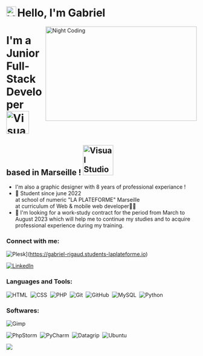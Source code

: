 # Hello, I'm Gabriel <img align="left" alt="Visual Studio Code" width="26px" src="https://camo.githubusercontent.com/e8e7b06ecf583bc040eb60e44eb5b8e0ecc5421320a92929ce21522dbc34c891/68747470733a2f2f6d656469612e67697068792e636f6d2f6d656469612f6876524a434c467a6361737252346961377a2f67697068792e676966" /> 

<img alt="Night Coding" width="400px" src="https://www.mygo.ge/uploads/blog/1584023795.jpg" align="right" height="250px" width="500px" />

# I'm a Junior Full-Stack Developer <img  alt="Visual Studio Code" width="60px"  src="https://media.giphy.com/media/WFZvB7VIXBgiz3oDXE/giphy.gif" />
## based in Marseille ! <img  alt="Visual Studio Code" width="80px"  src="https://media.giphy.com/media/X6hiFJjvTDAAw/giphy.gif" />



- I'm also a graphic designer with 8 years of professional experiance !
- 📖 Student since june 2022 <br> at school of numeric "LA PLATEFORME" Marseille
  <br> at curriculum  of Web & mobile web developer🧑‍💻
- 🔎 I'm looking for a work-study contract
      for the period from March to August 2023 which will help me to continue my studies and to acquire
      professional experience during my training.

### Connect with me:

![Plesk](https://img.shields.io/badge/plesk-143?style=for-the-badge&logo=plesk&logoColor=black&color=black&labelColor=white)](https://gabriel-rigaud.students-laplateforme.io)

[![LinkedIn](https://img.shields.io/twitter/url?color=blue&label=Follow%20%40Hayk_Gabrielyan&logo=linkedin&logoColor=blue&style=for-the-badge&url=https%3A%2F%2Fwww.linkedin.com%2Fin%2Hayk_Gabrielyan%2F)](https://www.linkedin.com/in/gabriel-rigaud-31128a259/)

### Languages and Tools:

![HTML](https://img.shields.io/badge/-HTML-05122A?style=flat&logo=HTML5)&nbsp;
![CSS](https://img.shields.io/badge/-CSS-05122A?style=flat&logo=CSS3&logoColor=1572B6)&nbsp;
![PHP](https://img.shields.io/badge/php-%23777BB4.svg?style=flat&logo=php&logoColor=white)&nbsp;
![Git](https://img.shields.io/badge/-Git-05122A?style=flat&logo=git)&nbsp;
![GitHub](https://img.shields.io/badge/-GitHub-05122A?style=flat&logo=github)&nbsp;
![MySQL](https://img.shields.io/badge/-MySQL-05122A?style=flat&logo=mysql)&nbsp;
![Python](https://img.shields.io/badge/python-3670A0?style=flat&logo=python&logoColor=ffdd54)&nbsp;


### Softwares:

![Gimp](https://img.shields.io/badge/gimp-143?style=for-the-badge&logo=gimp&logoColor=black&color=black&labelColor=white)&nbsp;

![PhpStorm](https://img.shields.io/badge/phpstorm-143?style=for-the-badge&logo=phpstorm&logoColor=black&color=black&labelColor=darkorchid)&nbsp;
![PyCharm](https://img.shields.io/badge/pycharm-143?style=for-the-badge&logo=pycharm&logoColor=black&color=black&labelColor=green)&nbsp;
![Datagrip](https://img.shields.io/badge/datagrip-143?style=for-the-badge&logo=datagrip&logoColor=black&color=black&labelColor=blue)&nbsp;
![Ubuntu](https://img.shields.io/badge/Ubuntu-E95420?style=flat&logo=ubuntu&logoColor=white)&nbsp;
<br />

![](https://visitor-badge.glitch.me/badge?page_id=gabriel.rigaud)
